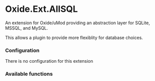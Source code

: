 # Oxide.Ext.AllSQL

An extension for Oxide/uMod providing an abstraction layer for SQLite, MSSQL, and MySQL.

This allows a plugin to provide more flexiblity for database choices.

### Configuration
  There is no configuration for this extension


### Available functions

```

```

